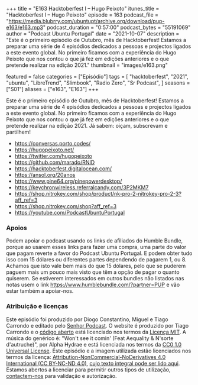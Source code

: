 +++
title = "E163 Hacktoberfest I – Hugo Peixoto"
itunes_title = "Hacktoberfest I – Hugo Peixoto"
episode = 163
podcast_file = "https://media.blubrry.com/ubuntupt/archive.org/download/pup-e163/e163.mp3"
podcast_duration = "0:57:00"
podcast_bytes = "55191069"
author = "Podcast Ubuntu Portugal"
date = "2021-10-07"
description = "Este é o primeiro episódio de Outubro, mês de Hacktoberfest! Estamos a preparar uma série de 4 episódios dedicados a pessoas e projectos ligados a este evento global. No primeiro ficamos com a experiência do Hugo Peixoto que nos contou o que já fez em edições anteriores e o que pretende realizar na edição 2021."
thumbnail = "images/e163.png"

featured = false
categories = ["Episódio"]
tags = [
  "hacktoberfest",
  "2021",
  "ubuntu",
  "LibreTrend",
  "Slimbook",
  "Radio Zero",
  "Sr Podcast",
]
seasons = ["S01"]
aliases = ["e163", "E163"]
+++

Este é o primeiro episódio de Outubro, mês de Hacktoberfest! Estamos a preparar uma série de 4 episódios dedicados a pessoas e projectos ligados a este evento global. No primeiro ficamos com a experiência do Hugo Peixoto que nos contou o que já fez em edições anteriores e o que pretende realizar na edição 2021.
Já sabem: oiçam, subscrevam e partilhem!

* https://conversas.porto.codes/
* https://hugopeixoto.net/
* https://twitter.com/hugopeixoto
* https://github.com/marado/RNID
* https://hacktoberfest.digitalocean.com/
* https://ansol.org/20anos
* https://www.pine64.org/pinepowerdesktop/
* https://keychronwireless.referralcandy.com/3P2MKM7
* https://shop.nitrokey.com/shop/product/nk-pro-2-nitrokey-pro-2-3?aff_ref=3
* https://shop.nitrokey.com/shop?aff_ref=3
* https://youtube.com/PodcastUbuntuPortugal



### Apoios
Podem apoiar o podcast usando os links de afiliados do Humble Bundle, porque ao usarem esses links para fazer uma compra, uma parte do valor que pagam reverte a favor do Podcast Ubuntu Portugal.
E podem obter tudo isso com 15 dólares ou diferentes partes dependendo de pagarem 1, ou 8.
Achamos que isto vale bem mais do que 15 dólares, pelo que se puderem paguem mais um pouco mais visto que têm a opção de pagar o quanto quiserem.
Se estiverem interessados em outros bundles não listados nas notas usem o link https://www.humblebundle.com/?partner=PUP e vão estar também a apoiar-nos.

### Atribuição e licenças
Este episódio foi produzido por Diogo Constantino, Miguel e Tiago Carrondo e editado pelo [Senhor Podcast](https://senhorpodcast.pt/).
O website é produzido por Tiago Carrondo e o [código aberto](https://gitlab.com/podcastubuntuportugal/website) está licenciado nos termos da [Licença MIT](https://gitlab.com/podcastubuntuportugal/website/main/LICENSE).
A música do genérico é: "Won't see it comin' (Feat Aequality & N'sorte d'autruche)", por Alpha Hydrae e está licenciada nos termos da [CC0 1.0 Universal License](https://creativecommons.org/publicdomain/zero/1.0/).
Este episódio e a imagem utilizada estão licenciados nos termos da licença: [Attribution-NonCommercial-NoDerivatives 4.0 International (CC BY-NC-ND 4.0)](https://creativecommons.org/licenses/by-nc-nd/4.0/), [cujo texto integral pode ser lido aqui](https://creativecommons.org/licenses/by-nc-nd/4.0/legalcode). Estamos abertos a licenciar para permitir outros tipos de utilização, [contactem-nos](https://podcastubuntuportugal.org/contactos) para validação e autorização.

